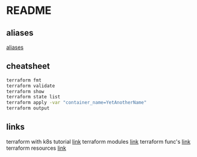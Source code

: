 # README

## aliases

[aliases](promstack/env/.bashrc)

## cheatsheet

```sh
terraform fmt
terraform validate
terraform show
terraform state list
terraform apply -var "container_name=YetAnotherName"
terraform output
```

## links

terraform with k8s tutorial [link](https://learn.hashicorp.com/tutorials/terraform/kubernetes-provider?in=terraform/kubernetes)
terraform modules [link](https://learn.hashicorp.com/tutorials/terraform/module?in=terraform/modules)
terraform func's [link](https://www.terraform.io/language/functions/trimsuffix)
terraform resources [link](https://registry.terraform.io/providers/hashicorp/kubernetes/latest/docs/resources/config_map#labels)
